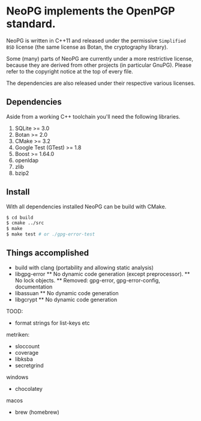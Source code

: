 # NeoPG implements the OpenPGP standard.

NeoPG is written in C++11 and released under the permissive
`Simplified BSD` license (the same license as Botan, the cryptography
library).

Some (many) parts of NeoPG are currently under a more restrictive
license, because they are derived from other projects (in particular
GnuPG).  Please refer to the copyright notice at the top of every
file.

The dependencies are also released under their respective various
licenses.

## Dependencies

Aside from a working C++ toolchain you'll need the following libraries.

1. SQLite >= 3.0
1. Botan >= 2.0
1. CMake >= 3.2
1. Google Test (GTest) >= 1.8
1. Boost >= 1.64.0
1. openldap
1. zlib
1. bzip2

## Install

With all dependencies installed NeoPG can be build with CMake.

```bash
$ cd build
$ cmake ../src
$ make
$ make test # or ./gpg-error-test
```

## Things accomplished

* build with clang (portability and allowing static analysis)
* libgpg-error
** No dynamic code generation (except preprocessor).
** No lock objects.
** Removed: gpg-error, gpg-error-config, documentation
* libassuan
** No dynamic code generation
* libgcrypt
** No dynamic code generation

TOOD:

* format strings for list-keys etc

metriken:
- sloccount
- coverage
- libksba
- secretgrind

windows
- chocolatey

macos
- brew (homebrew)
